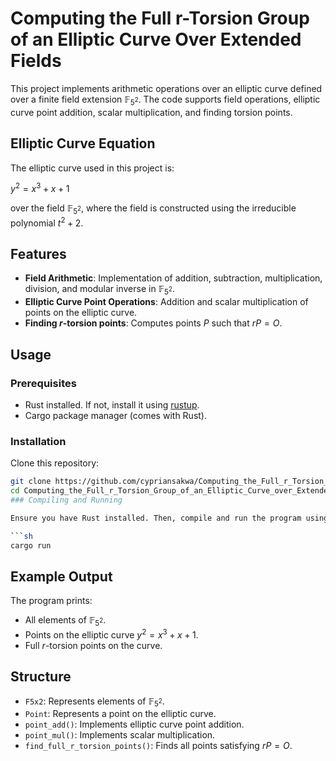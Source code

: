 # Computing the Full r-Torsion Group of an Elliptic Curve Over Extended Fields

This project implements arithmetic operations over an elliptic curve defined over a finite field extension $\mathbb{F}_{5^2}$. The code supports field operations, elliptic curve point addition, scalar multiplication, and finding torsion points.

## Elliptic Curve Equation

The elliptic curve used in this project is:

$y^2 = x^3 + x + 1$

over the field $\mathbb{F}_{5^2}$, where the field is constructed using the irreducible polynomial $t^2 + 2$.

## Features

- **Field Arithmetic**: Implementation of addition, subtraction, multiplication, division, and modular inverse in $\mathbb{F}_{5^2}$.
- **Elliptic Curve Point Operations**: Addition and scalar multiplication of points on the elliptic curve.
- **Finding $r$-torsion points**: Computes points $P$ such that $rP = O$.

## Usage
### Prerequisites

- Rust installed. If not, install it using [rustup](https://rustup.rs/).
- Cargo package manager (comes with Rust).

### Installation

Clone this repository:

```sh
git clone https://github.com/cypriansakwa/Computing_the_Full_r_Torsion_Group_of_an_Elliptic_Curve_over_Extended_Fields.git
cd Computing_the_Full_r_Torsion_Group_of_an_Elliptic_Curve_over_Extended_Fields
### Compiling and Running

Ensure you have Rust installed. Then, compile and run the program using:

```sh
cargo run
```
## Example Output

The program prints:

- All elements of $\mathbb{F}_{5^2}$.
- Points on the elliptic curve $y^2 = x^3 + x + 1$.
- Full $r$-torsion points on the curve.

## Structure

- `F5x2`: Represents elements of $\mathbb{F}_{5^2}$.
- `Point`: Represents a point on the elliptic curve.
- `point_add()`: Implements elliptic curve point addition.
- `point_mul()`: Implements scalar multiplication.
- `find_full_r_torsion_points()`: Finds all points satisfying $rP = O$.

